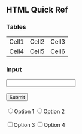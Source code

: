 
## **HTML Quick Ref**

### **Tables**
<table>
<tr>
<td>Cell1</td>
<td>Cell2</td>
<td>Cell3</td>
</tr>
<tr>
<td>Cell4</td>
<td>Cell5</td>
<td>Cell6</td>
</tr>
</table>


### **Input**
<input type="text">
<br /><br />
<input type="submit">
<br /><br />
<input type="radio">Option 1
<input type="radio">Option 2
<br /><br />
<input type="checkbox">Option 3
<input type="checkbox">Option 4

